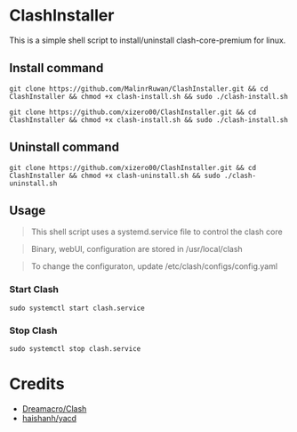 # ClashInstaller

This is a simple shell script to install/uninstall clash-core-premium for linux.

## Install command

```
git clone https://github.com/MalinrRuwan/ClashInstaller.git && cd ClashInstaller && chmod +x clash-install.sh && sudo ./clash-install.sh
```

```
git clone https://github.com/xizero00/ClashInstaller.git && cd ClashInstaller && chmod +x clash-install.sh && sudo ./clash-install.sh
```
## Uninstall command

```
git clone https://github.com/xizero00/ClashInstaller.git && cd ClashInstaller && chmod +x clash-uninstall.sh && sudo ./clash-uninstall.sh
```
## Usage
> This shell script uses a systemd.service file to control the clash core

> Binary, webUI, configuration are stored in /usr/local/clash

> To change the configuraton, update /etc/clash/configs/config.yaml

> 

### Start Clash

```
sudo systemctl start clash.service
```
### Stop Clash 
```
sudo systemctl stop clash.service
```

# Credits 

+ [Dreamacro/Clash](https://github.com/Dreamacro/clash)
+ [haishanh/yacd](https://github.com/haishanh/yacd)
